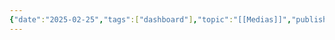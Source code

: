 ```yaml
---
{"date":"2025-02-25","tags":["dashboard"],"topic":"[[Medias]]","publish":true,"PassFrontmatter":true}
---
```


